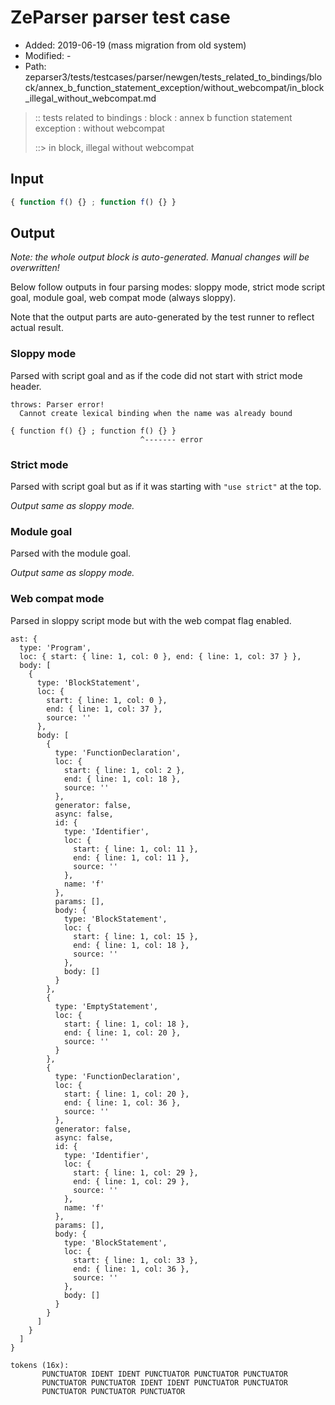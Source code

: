 # ZeParser parser test case

- Added: 2019-06-19 (mass migration from old system)
- Modified: -
- Path: zeparser3/tests/testcases/parser/newgen/tests_related_to_bindings/block/annex_b_function_statement_exception/without_webcompat/in_block_illegal_without_webcompat.md

> :: tests related to bindings : block : annex b function statement exception : without webcompat
>
> ::> in block, illegal without webcompat

## Input

`````js
{ function f() {} ; function f() {} }
`````

## Output

_Note: the whole output block is auto-generated. Manual changes will be overwritten!_

Below follow outputs in four parsing modes: sloppy mode, strict mode script goal, module goal, web compat mode (always sloppy).

Note that the output parts are auto-generated by the test runner to reflect actual result.

### Sloppy mode

Parsed with script goal and as if the code did not start with strict mode header.

`````
throws: Parser error!
  Cannot create lexical binding when the name was already bound

{ function f() {} ; function f() {} }
                             ^------- error
`````

### Strict mode

Parsed with script goal but as if it was starting with `"use strict"` at the top.

_Output same as sloppy mode._

### Module goal

Parsed with the module goal.

_Output same as sloppy mode._

### Web compat mode

Parsed in sloppy script mode but with the web compat flag enabled.

`````
ast: {
  type: 'Program',
  loc: { start: { line: 1, col: 0 }, end: { line: 1, col: 37 } },
  body: [
    {
      type: 'BlockStatement',
      loc: {
        start: { line: 1, col: 0 },
        end: { line: 1, col: 37 },
        source: ''
      },
      body: [
        {
          type: 'FunctionDeclaration',
          loc: {
            start: { line: 1, col: 2 },
            end: { line: 1, col: 18 },
            source: ''
          },
          generator: false,
          async: false,
          id: {
            type: 'Identifier',
            loc: {
              start: { line: 1, col: 11 },
              end: { line: 1, col: 11 },
              source: ''
            },
            name: 'f'
          },
          params: [],
          body: {
            type: 'BlockStatement',
            loc: {
              start: { line: 1, col: 15 },
              end: { line: 1, col: 18 },
              source: ''
            },
            body: []
          }
        },
        {
          type: 'EmptyStatement',
          loc: {
            start: { line: 1, col: 18 },
            end: { line: 1, col: 20 },
            source: ''
          }
        },
        {
          type: 'FunctionDeclaration',
          loc: {
            start: { line: 1, col: 20 },
            end: { line: 1, col: 36 },
            source: ''
          },
          generator: false,
          async: false,
          id: {
            type: 'Identifier',
            loc: {
              start: { line: 1, col: 29 },
              end: { line: 1, col: 29 },
              source: ''
            },
            name: 'f'
          },
          params: [],
          body: {
            type: 'BlockStatement',
            loc: {
              start: { line: 1, col: 33 },
              end: { line: 1, col: 36 },
              source: ''
            },
            body: []
          }
        }
      ]
    }
  ]
}

tokens (16x):
       PUNCTUATOR IDENT IDENT PUNCTUATOR PUNCTUATOR PUNCTUATOR
       PUNCTUATOR PUNCTUATOR IDENT IDENT PUNCTUATOR PUNCTUATOR
       PUNCTUATOR PUNCTUATOR PUNCTUATOR
`````

